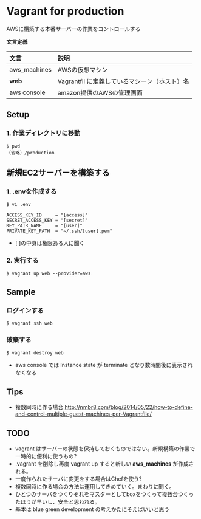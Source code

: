 # Vagrant for production

AWSに構築する本番サーバーの作業をコントロールする


**文言定義**

|文言|説明|
|:--|:--|
|aws_machines|AWSの仮想マシン|
|**web**|Vagrantfil に定義しているマシーン（ホスト）名|
|aws console|amazon提供のAWSの管理画面|




## Setup

### 1. 作業ディレクトリに移動

```
$ pwd
（省略）/production
```






## 新規EC2サーバーを構築する


### 1. .envを作成する

```
$ vi .env

ACCESS_KEY_ID     = "[access]"
SECRET_ACCESS_KEY = "[secret]"
KEY_PAIR_NAME     = "[user]"
PRIVATE_KEY_PATH  = "~/.ssh/[user].pem"
```

* [ ]の中身は権限ある人に聞く


### 2. 実行する

```
$ vagrant up web --provider=aws
```



## Sample

### ログインする

```
$ vagrant ssh web
```

### 破棄する

```
$ vagrant destroy web
```

* aws console では Instance state が terminate となり数時間後に表示されなくなる



## Tips
* 複数同時に作る場合
http://nmbr8.com/blog/2014/05/22/how-to-define-and-control-multiple-guest-machines-per-Vagrantfile/



## TODO
* vagrant はサーバーの状態を保持しておくものではない。新規構築の作業で一時的に便利に使うもの?
* .vagrant を削除し再度 vagrant up すると新しい **aws_machines** が作成される。
* 一度作られたサーバに変更をする場合はChefを使う?
* 複数同時に作る場合の方法は運用してきめていく。まわりに聞く。
* ひとつのサーバをつくりそれをマスターとしてboxをつくって複数台つくったほうが早いし、安全と思われる。
* 基本は blue green development の考えかたにそえばいいと思う

